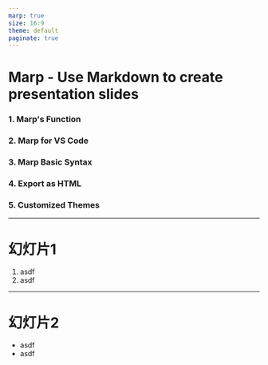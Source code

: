 ```yaml
---
marp: true
size: 16:9
theme: default
paginate: true
---
```


<!-- _backgroundColor: orange -->
<!-- backgroundColor: orange -->

# Marp - Use Markdown to create presentation slides
### 1. Marp's Function
### 2. Marp for VS Code
### 3. Marp Basic Syntax
### 4. Export as HTML
### 5. Customized Themes

----
<!-- _color: white -->
# 幻灯片1

1. asdf
2. asdf
   
---

# 幻灯片2

* asdf
* asdf